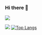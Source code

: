 ### Hi there 👋

<!--
**NULLBYTE-RGH/NULLBYTE-RGH** is a ✨ _special_ ✨ repository because its `README.md` (this file) appears on your GitHub profile.

Here are some ideas to get you started:

- 🔭 I’m currently working on ...
- 🌱 I’m currently learning ...
- 👯 I’m looking to collaborate on ...
- 🤔 I’m looking for help with ...
- 💬 Ask me about ...
- 📫 How to reach me: ...
- 😄 Pronouns: ...
- ⚡ Fun fact: ...
-->
 ![](https://komarev.com/ghpvc/?username=NULLBYTE-RGH)

![](https://github-readme-stats.vercel.app/api?username=NULLBYTE-RGH&theme=chartreuse-dark&show_icons=true&hide_border=true) [![Top Langs](https://github-readme-stats.vercel.app/api/top-langs/?username=NULLBYTE-RGH&hide=html&langs_count=3&bg_color=000000&hide_border=true)](https://github.com/anuraghazra/github-readme-stats)



